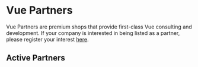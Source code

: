 # Vue Partners

Vue Partners are premium shops that provide first-class Vue consulting and development. If your company is interested in being listed as a partner, please register your interest [here](https://airtable.com/shrCQhat57SApJI2l).

## Active Partners

<community-partners-index/>
